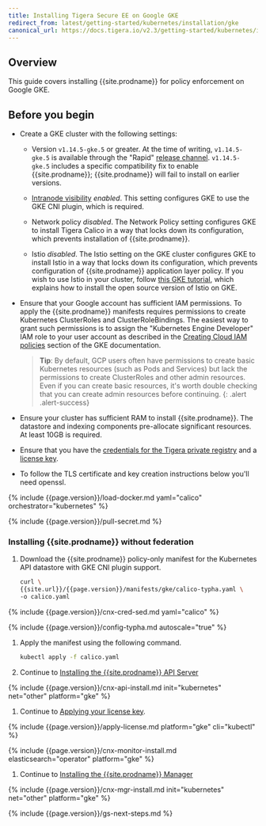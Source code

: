 ```yaml
---
title: Installing Tigera Secure EE on Google GKE
redirect_from: latest/getting-started/kubernetes/installation/gke
canonical_url: https://docs.tigera.io/v2.3/getting-started/kubernetes/installation/other
---
```


## Overview

This guide covers installing {{site.prodname}} for policy enforcement on Google GKE.

## Before you begin

- Create a GKE cluster with the following settings:

  - Version `v1.14.5-gke.5` or greater.  At the time of writing, `v1.14.5-gke.5` is available through the "Rapid" [release channel](https://cloud.google.com/kubernetes-engine/docs/concepts/release-channels).  `v1.14.5-gke.5` includes a specific compatibility fix to enable {{site.prodname}}; {{site.prodname}} will fail to install on earlier versions.
 
  - [Intranode visibility](https://cloud.google.com/kubernetes-engine/docs/how-to/intranode-visibility) *enabled*.  This setting configures GKE to use the GKE CNI plugin, which is required.
  
  - Network policy *disabled*.  The Network Policy setting configures GKE to install Tigera Calico in a way that locks down its configuration, which prevents installation of {{site.prodname}}.
  
  - Istio *disabled*.  The Istio setting on the GKE cluster configures GKE to install Istio in a way that locks down its configuration, which prevents configuration of {{site.prodname}} application layer policy.  If you wish to use Istio in your cluster, follow [this GKE tutorial](https://cloud.google.com/kubernetes-engine/docs/tutorials/installing-istio), which explains how to install the open source version of Istio on GKE.

- Ensure that your Google account has sufficient IAM permissions.  To apply the {{site.prodname}} manifests requires permissions to create Kubernetes ClusterRoles and ClusterRoleBindings.  The easiest way to grant such permissions is to assign the "Kubernetes Engine Developer" IAM role to your user account as described in the [Creating Cloud IAM policies](https://cloud.google.com/kubernetes-engine/docs/how-to/iam) section of the GKE documentation.
  
  > **Tip**: By default, GCP users often have permissions to create basic Kubernetes resources (such as Pods and Services) but lack the permissions to create ClusterRoles and other admin resources.  Even if you can create basic resources, it's worth double checking that you can create admin resources before continuing.
  {: .alert .alert-success}

- Ensure your cluster has sufficient RAM to install {{site.prodname}}.  The datastore and indexing components pre-allocate significant resources.  At least 10GB is required.

- Ensure that you have the [credentials for the Tigera private registry](../../../getting-started/#obtain-the-private-registry-credentials)
  and a [license key](../../../getting-started/#obtain-a-license-key).
  
- To follow the TLS certificate and key creation instructions below you'll need openssl.

{% include {{page.version}}/load-docker.md yaml="calico" orchestrator="kubernetes" %}

{% include {{page.version}}/pull-secret.md %}

### <a name="install-cnx"></a><a name="install-ee-typha-nofed"></a>Installing {{site.prodname}} without federation

1. Download the {{site.prodname}} policy-only manifest for the Kubernetes API datastore with GKE CNI plugin support.

   ```bash
   curl \
   {{site.url}}/{{page.version}}/manifests/gke/calico-typha.yaml \
   -o calico.yaml
   ```

{% include {{page.version}}/cnx-cred-sed.md yaml="calico" %}

{% include {{page.version}}/config-typha.md autoscale="true" %}

1. Apply the manifest using the following command.

   ```bash
   kubectl apply -f calico.yaml
   ```

1. Continue to [Installing the {{site.prodname}} API Server](#installing-the-{{site.prodnamedash}}-api-server)

{% include {{page.version}}/cnx-api-install.md init="kubernetes" net="other" platform="gke" %}

1. Continue to [Applying your license key](#applying-your-license-key).

{% include {{page.version}}/apply-license.md platform="gke" cli="kubectl" %}

{% include {{page.version}}/cnx-monitor-install.md elasticsearch="operator" platform="gke" %}

1. Continue to [Installing the {{site.prodname}} Manager](#installing-the-{{site.prodnamedash}}-manager)

{% include {{page.version}}/cnx-mgr-install.md init="kubernetes" net="other" platform="gke" %}

{% include {{page.version}}/gs-next-steps.md %}
